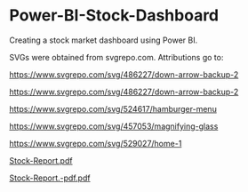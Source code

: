 # Power-BI-Stock-Dashboard
Creating a stock market dashboard using Power BI.

SVGs were obtained from svgrepo.com. Attributions go to:

https://www.svgrepo.com/svg/486227/down-arrow-backup-2

https://www.svgrepo.com/svg/486227/down-arrow-backup-2

https://www.svgrepo.com/svg/524617/hamburger-menu

https://www.svgrepo.com/svg/457053/magnifying-glass

https://www.svgrepo.com/svg/529027/home-1


[Stock-Report.pdf](https://github.com/user-attachments/files/22584192/Stock-Report.pdf)

[Stock-Report.-pdf.pdf](https://github.com/user-attachments/files/22584191/Stock-Report.-pdf.pdf)

